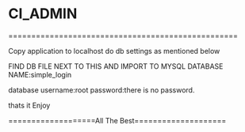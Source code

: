 # CI_ADMIN
==================================================



Copy application to localhost 
do db settings as mentioned  below


FIND DB FILE NEXT TO THIS AND IMPORT TO MYSQL
DATABASE NAME:simple_login

database username:root
password:there is no password.

thats it Enjoy


 
===================All The Best====================
